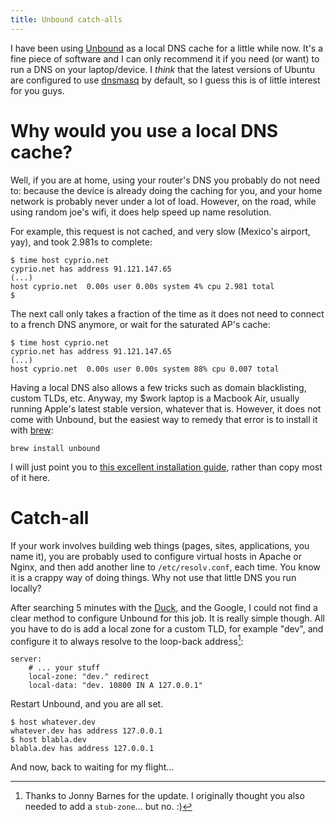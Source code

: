 ```yaml
---
title: Unbound catch-alls
---
```


I have been using [Unbound][] as a local DNS cache for a little while
now. It's a fine piece of software and I can only recommend it if you
need (or want) to run a DNS on your laptop/device. I *think* that the
latest versions of Ubuntu are configured to use [dnsmasq][] by default,
so I guess this is of little interest for you guys.

# Why would you use a local DNS cache?

Well, if you are at home, using your router's DNS you probably do not need to:
because the device is already doing the caching for you, and your home network
is probably never under a lot of load. However, on the road, while using random
joe's wifi, it does help speed up name resolution.

For example, this request is not cached, and very slow (Mexico's airport, yay),
and took 2.981s to complete:

```
$ time host cyprio.net
cyprio.net has address 91.121.147.65
(...)
host cyprio.net  0.00s user 0.00s system 4% cpu 2.981 total
$
```

The next call only takes a fraction of the time as it does not need to connect
to a french DNS anymore, or wait for the saturated AP's cache:

```
$ time host cyprio.net
cyprio.net has address 91.121.147.65
(...)
host cyprio.net  0.00s user 0.00s system 88% cpu 0.007 total
```

Having a local DNS also allows a few tricks such as domain blacklisting, custom
TLDs, etc. Anyway, my $work laptop is a Macbook Air, usually running Apple's
latest stable version, whatever that is. However, it does not come with
Unbound, but the easiest way to remedy that error is to install it with [brew]:

```
brew install unbound
```

I will just point you to [this excellent installation
guide][unbound-install], rather than copy most of it here.

# Catch-all

If your work involves building web things (pages, sites, applications,
you name it), you are probably used to configure virtual hosts in Apache
or Nginx, and then add another line to `/etc/resolv.conf`, each time.
You know it is a crappy way of doing things. Why not use that little DNS
you run locally?

After searching 5 minutes with the [Duck], and the Google, I could not find a
clear method to configure Unbound for this job. It is really simple though. All
you have to do is add a local zone for a custom TLD, for example "dev", and
configure it to always resolve to the loop-back address[^1]:

```
server:
    # ... your stuff
    local-zone: "dev." redirect
    local-data: "dev. 10800 IN A 127.0.0.1"
```

Restart Unbound, and you are all set.

```
$ host whatever.dev
whatever.dev has address 127.0.0.1
$ host blabla.dev
blabla.dev has address 127.0.0.1
```

And now, back to waiting for my flight...

[^1]: Thanks to Jonny Barnes for the update. I originally thought you also
needed to add a `stub-zone`... but no. :)

[Unbound]: https://unbound.net/
[dnsmasq]: http://www.thekelleys.org.uk/dnsmasq/doc.html
[unbound-install]: https://www.spatof.org/blog/unbound-dns-resolver-on-osx.html
[duck]: https://duckduckgo.com/
[brew]: http://brew.sh/
